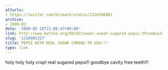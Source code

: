 ```yaml
---
alturls:
- https://twitter.com/bismark/status/1224306801
archive:
- 2009-02
date: '2009-02-18T21:08:47+00:00'
link: http://www.kottke.org/09/02/sweet-sweet-sugared-pepsi-throwback
slug: '1234991327'
title: PEPSI WITH REAL SUGAR COMING TO USA!!!
type: link
---
```


holy holy holy crap! real sugared pepsi!! goodbye cavity free teeth!!!

